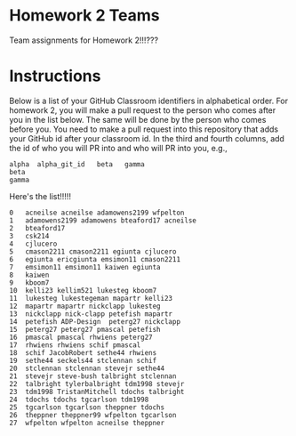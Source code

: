 # Homework 2 Teams

Team assignments for Homework 2!!!???

# Instructions

Below is a list of your GitHub Classroom identifiers in 
alphabetical order.  For homework 2, you will 
make a pull request to the person who comes after you in the list below.
The same will be done by the person who comes before you.  You need
to make a pull request into this repository that adds your
GitHub id after your classroom id.  In the third and fourth columns,
add the id of who you will PR into and who will PR into you, e.g., 

```
alpha  alpha_git_id   beta   gamma  
beta
gamma
```

Here's the list!!!!!

```
0	acneilse acneilse adamowens2199	wfpelton
1	adamowens2199 adamowens bteaford17 acneilse
2	bteaford17
3	csk214
4	cjlucero
5	cmason2211 cmason2211 egiunta cjlucero
6	egiunta ericgiunta emsimon11 cmason2211
7	emsimon11 emsimon11 kaiwen egiunta
8	kaiwen
9	kboom7
10	kelli23 kellim521 lukesteg kboom7
11	lukesteg lukestegeman mapartr kelli23
12	mapartr mapartr nickclapp lukesteg
13	nickclapp nick-clapp petefish mapartr
14	petefish ADP-Design  peterg27 nickclapp
15	peterg27 peterg27 pmascal petefish
16	pmascal pmascal rhwiens peterg27
17	rhwiens rhwiens schif pmascal
18	schif JacobRobert sethe44 rhwiens
19	sethe44 seckels44 stclennan schif
20	stclennan stclennan stevejr sethe44
21	stevejr steve-bush talbright stclennan
22	talbright tylerbalbright tdm1998 stevejr
23	tdm1998 TristanMitchell tdochs talbright
24	tdochs tdochs tgcarlson tdm1998
25	tgcarlson tgcarlson theppner tdochs
26	theppner theppner99 wfpelton tgcarlson 
27	wfpelton wfpelton acneilse theppner
```

